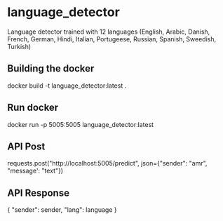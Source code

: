 # language_detector

Language detector trained with 12 languages (English, Arabic, Danish, French, German, Hindi, Italian, Portugeese, Russian, Spanish, Sweedish, Turkish)

## Building the docker
docker build -t language_detector:latest .

## Run docker
docker run -p 5005:5005 language_detector:latest

## API Post
requests.post("http://localhost:5005/predict", 
		json={"sender": "amr", "message': "text"})

## API Response
{
	"sender": sender,
	"lang": language
}
